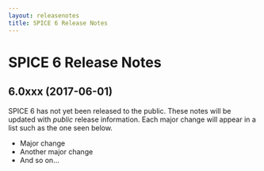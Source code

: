 ```yaml
---
layout: releasenotes
title: SPICE 6 Release Notes
---
```


# SPICE 6 Release Notes

## 6.0xxx (2017-06-01)

SPICE 6 has not yet been released to the public. These notes will be updated with *public* release information. Each major change will appear in a list such as the one seen below.

- Major change
- Another major change
- And so on...
